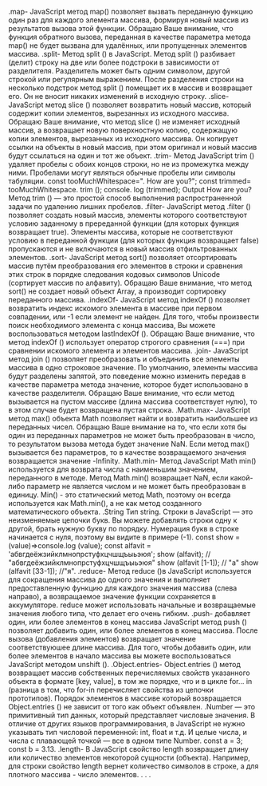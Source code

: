 .map-
 JavaScript метод map() позволяет вызвать переданную функцию один раз для каждого элемента массива, формируя новый массив из результатов вызова этой функции. Обращаю Ваше внимание, что функция обратного вызова, переданная в качестве параметра метода map() не будет вызвана для удалённых, или пропущенных элементов массива.
.split-
 Метод split () в JavaScript.
Метод split () разбивает (делит) строку на две или более подстроки в зависимости от разделителя. Разделитель может быть одним символом, другой строкой или регулярным выражением.
После разделения строки на несколько подстрок метод split () помещает их в массив и возвращает его. Он не вносит никаких изменений в исходную строку.
.slice-
 JavaScript метод slice () позволяет возвратить новый массив, который содержит копии элементов, вырезанных из исходного массива. Обращаю Ваше внимание, что метод slice () не изменяет исходный массив, а возвращает новую поверхностную копию, содержащую копии элементов, вырезанных из исходного массива. Он копирует ссылки на объекты в новый массив, при этом оригинал и новый массив будут ссылаться на один и тот же объект.
.trim-
 Метод JavaScript trim () удаляет пробелы с обоих концов строки, но не из промежутка между ними. Пробелами могут являться обычные пробелы или символы табуляции. const tooMuchWhitespace=". How are you?"; const trimmed= tooMuchWhitespace. trim (); console. log (trimmed); Output How are you? Метод trim () — это простой способ выполнения распространенной задачи по удалению лишних пробелов.
.filter-
 JavaScript метод .filter () позволяет создать новый массив, элементы которого соответствуют условию заданному в пререданной функции (для которых функция возвращает true). Элементы массива, которые не соответствуют условию в переданной функции (для которых функция возвращает false) пропускаются и не включаются в новый массив отфильтрованных элементов.
.sort-
 JavaScript метод sort() позволяет отсортировать массив путём преобразования его элементов в строки и сравнения этих строк в порядке следования кодовых символов Unicode (сортирует массив по алфавиту). Обращаю Ваше внимание, что метод sort() не создает новый объект Array, а производит сортировку переданного массива.
.indexOf-
JavaScript метод indexOf () позволяет возвратить индекс искомого элемента в массиве при первом совпадении, или -1 если элемент не найден. Для того, чтобы произвести поиск необходимого элемента с конца массива, Вы можете воспользоваться методом lastIndexOf (). Обращаю Ваше внимание, что метод indexOf () использует оператор строгого сравнения (===) при сравнении искомого элемента и элементов массива.
.join- 
JavaScript метод join () позволяет преобразовать и объединить все элементы массива в одно строковое значение. По умолчанию, элементы массива будут разделены запятой, это поведение можно изменить передав в качестве параметра метода значение, которое будет использовано в качестве разделителя. Обращаю Ваше внимание, что если метод вызывается на пустом массиве (длина массива соответствует нулю), то в этом случае будет возвращена пустая строка.
.Math.max- 
JavaScript метод max() объекта Math позволяет найти и возвратить наибольшее из переданных чисел. Обращаю Ваше внимание на то, что если хотя бы один из переданных параметров не может быть преобразован в число, то результатом вызова метода будет значение NaN. Если метод max() вызывается без параметров, то в качестве возвращаемого значения возвращается значение -Infinity.
.Math.min-
 Метод JavaScript Math min() используется для возврата числа с наименьшим значением, переданного в методе. Метод Math.min() возвращает NaN, если какой-либо параметр не является числом и не может быть преобразован в единицу. Min() - это статический метод Math, поэтому он всегда используется как Math.min(), а не как метод созданного математического объекта.
.String
 Тип string. Строки в JavaScript — это неизменяемые цепочки букв. Вы можете добавлять строки одну к другой, брать нужную букву по порядку. Нумерация букв в строке начинается с нуля, поэтому вы видите в примере (-1). const show = (value)=>console.log (value); const alfavit = 'абвгдеёжзийклмнопрстуфхцчшщъыьэюя'; show (alfavit); // "абвгдеёжзийклмнопрстуфхцчшщъыьэюя" show (alfavit [1-1]); // "а" show (alfavit [33-1]); //"я".
.reduce-
 Метод reduce ()в JavaScript используется для сокращения массива до одного значения и выполняет предоставленную функцию для каждого значения массива (слева направо), а возвращаемое значение функции сохраняется в аккумуляторе. reduce может использовать начальные и возвращаемые значения любого типа, что делает его очень гибким.
.push-
 добавляет один, или более элементов в конец массива
JavaScript метод push () позволяет добавить один, или более элементов в конец массива. После вызова (добавления элементов) возвращает значение соответствуюшее длине массива.
Для того, чтобы добавить один, или более элементов в начало массива вы можете воспользоваться JavaScript методом unshift ().
.Object.entries-
 Object.entries () метод возвращает массив собственных перечисляемых свойств указанного объекта в формате [key, value], в том же порядке, что и в цикле for... in (разница в том, что for-in перечисляет свойства из цепочки прототипов). Порядок элементов в массиве который возвращается Object.entries () не зависит от того как объект объявлен.
.Number —
 это примитивный тип данных, который представляет числовые значения. В отличие от других языков программирования, в JavaScript не нужно указывать тип числовой переменной: int, float и т.д. И целые числа, и числа с плавающей точкой — все в одном типе Number. const a = 3; const b = 3.13.
.length-
 В JavaScript свойство length возвращает длину или количество элементов некоторой сущности (объекта). Например, для строки свойство length вернет количество символов в строке, а для плотного массива - число элементов.
.
.
.
